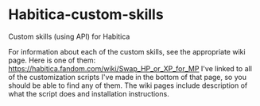# Habitica-custom-skills
Custom skills (using API) for Habitica

For information about each of the custom skills, see the appropriate wiki page.
Here is one of them: https://habitica.fandom.com/wiki/Swap_HP_or_XP_for_MP
  I've linked to all of the customization scripts I've made in the bottom of that page, so you should be able to find any of them.
  The wiki pages include description of what the script does and installation instructions.
